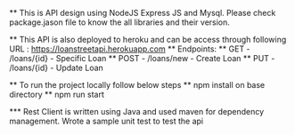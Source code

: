 \*\* This is API design using NodeJS Express JS and Mysql. Please check package.jason file to know the all libraries and their version.

** This API is also deployed to heroku and can be access through following URL : https://loanstreetapi.herokuapp.com
** Endpoints:
** GET - /loans/{id} - Specific Loan
** POST - /loans/new - Create Loan
\*\* PUT - /loans/{id} - Update Loan

** To run the project locally follow below steps
** npm install on base directory
\*\* npm run start

\*\*\* Rest Client is written using Java and used maven for dependency management. Wrote a sample unit test to test the api
